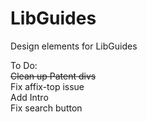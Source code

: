 # LibGuides
Design elements for LibGuides

To Do: <br>
<s>Clean up Patent divs</s><br>
Fix affix-top issue<br>
Add Intro<br>
Fix search button<br>
